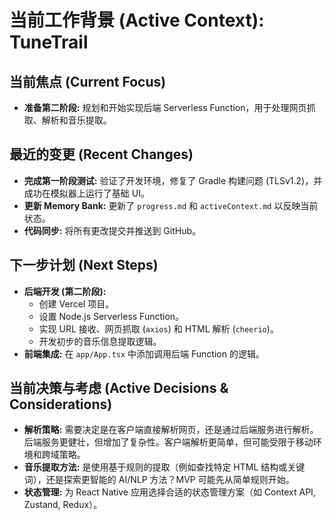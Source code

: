 # 当前工作背景 (Active Context): TuneTrail

## 当前焦点 (Current Focus)

*   **准备第二阶段:** 规划和开始实现后端 Serverless Function，用于处理网页抓取、解析和音乐提取。

## 最近的变更 (Recent Changes)

*   **完成第一阶段测试:** 验证了开发环境，修复了 Gradle 构建问题 (TLSv1.2)，并成功在模拟器上运行了基础 UI。
*   **更新 Memory Bank:** 更新了 `progress.md` 和 `activeContext.md` 以反映当前状态。
*   **代码同步:** 将所有更改提交并推送到 GitHub。

## 下一步计划 (Next Steps)

*   **后端开发 (第二阶段):**
    *   创建 Vercel 项目。
    *   设置 Node.js Serverless Function。
    *   实现 URL 接收、网页抓取 (`axios`) 和 HTML 解析 (`cheerio`)。
    *   开发初步的音乐信息提取逻辑。
*   **前端集成:** 在 `app/App.tsx` 中添加调用后端 Function 的逻辑。

## 当前决策与考虑 (Active Decisions & Considerations)

*   **解析策略:** 需要决定是在客户端直接解析网页，还是通过后端服务进行解析。后端服务更健壮，但增加了复杂性。客户端解析更简单，但可能受限于移动环境和跨域策略。
*   **音乐提取方法:** 是使用基于规则的提取（例如查找特定 HTML 结构或关键词），还是探索更智能的 AI/NLP 方法？MVP 可能先从简单规则开始。
*   **状态管理:** 为 React Native 应用选择合适的状态管理方案（如 Context API, Zustand, Redux）。
